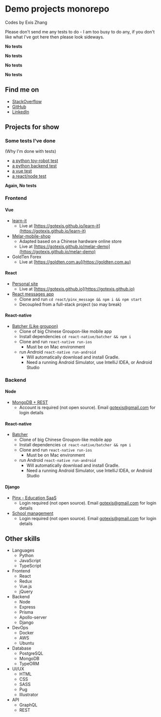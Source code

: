 Demo projects monorepo
=============================

Codes by Exis Zhang

Please don't send me any tests to do - I am too busy to do any,
if you don't like what I've got here then please look sideways.

**No tests**

**No tests**

**No tests**

**No tests**


## Find me on
* [StackOverflow](https://stackoverflow.com/users/10141817/exis-zhang)
* [GitHub](https://github.com/gotexis)
* [LinkedIn](https://www.linkedin.com/in/zheng-zhang-5a944b85/)

## Projects for show

### Some tests I've done

(Why I'm done with tests)

* [a python toy-robot test](https://github.com/gotexis/toy-robot)
* [a python backend test](https://github.com/gotexis/hivery)
* [a vue test](https://github.com/gotexis/nnnco)
* [a react/node test](https://github.com/gotexis/sypht)

**Again, No tests**


### Frontend
#### Vue

* [learn-it](./vue/learn-it)
    * Live at [https://gotexis.github.io/learn-it](https://gotexis.github.io/learn-it)
* [Melar-mobile-shop](./vue/melar-mobile)
    * Adapted based on a Chinese hardware online store
    * Live at [https://gotexis.github.io/melar-demo](https://gotexis.github.io/melar-demo)
* GoldTen Forex
    * Live at [https://goldten.com.au](https://goldten.com.au)

#### React

* [Personal site](./react/gotexis.github.io)
    * Live at [https://gotexis.github.io](https://gotexis.github.io)
* [React messages app](./react/pinx_message)
    * Clone and run `cd react/pinx_message && npm i && npm start`
    * Decoupled from a full-stack project (so may break)

#### React-native

* [Batcher (Like groupon)](./react-native/batcher)
    * Clone of big Chinese Groupon-like mobile app
    * Install dependencies `cd react-native/batcher && npm i`
    * Clone and run `react-native run-ios`
        * Must be on Mac environment
    * run Android `react-native run-android`   
        * Will automatically download and install Gradle.
        * Need a running Android Simulator, use IntelliJ IDEA, or Android Studio


### Backend

#### Node
* [MongoDB + REST](./node/mongo_rest)
    * Account is required (not open source). Email gotexis@gmail.com for login details

#### React-native

* [Batcher](./react-native/batcher)
    * Clone of big Chinese Groupon-like mobile app
    * Install dependencies `cd react-native/batcher && npm i`
    * Clone and run `react-native run-ios`
        * Must be on Mac environment
    * run Android `react-native run-android`   
        * Will automatically download and install Gradle.
        * Need a running Android Simulator, use IntelliJ IDEA, or Android Studio
        
#### Django
* [Pinx - Education SaaS](https://pinxed.com)
    * Login required (not open source). Email [gotexis@gmail.com](mailto:gotexis@gmail.com) for login details
* [School management](https://edu.demo.pinxed.com)
    * Login required (not open source). Email [gotexis@gmail.com](mailto:gotexis@gmail.com) for login details


## Other skills
* Languages 
    * Python
    * JavaScript
    * TypeScript
* Frontend
    * React
    * Redux
    * Vue.js
    * jQuery
* Backend
    * Node
    * Express
    * Prisma
    * Apollo-server
    * Django
* DevOps 
    * Docker
    * AWS
    * Ubuntu
* Database 
    * PostgreSQL
    * MongoDB
    * TypeORM
* UI/UX
    * HTML
    * CSS
    * SASS
    * Pug
    * Illustrator 
* API
    * GraphQL
    * REST
